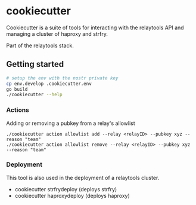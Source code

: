 # cookiecutter

Cookiecutter is a suite of tools for interacting with the relaytools API and managing a cluster of haproxy and strfry.

Part of the relaytools stack.

## Getting started

```bash
# setup the env with the nostr private key
cp env.develop .cookiecutter.env
go build
./cookiecutter --help
```

### Actions

Adding or removing a pubkey from a relay's allowlist
```
./cookiecutter action allowlist add --relay <relayID> --pubkey xyz --reason "team"
./cookiecutter action allowlist remove --relay <relayID> --pubkey xyz --reason "team"
```

### Deployment

This tool is also used in the deployment of a relaytools cluster.

* cookiecutter strfrydeploy (deploys strfry)
* cookiecutter haproxydeploy (deploys haproxy)
